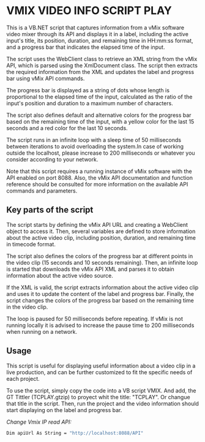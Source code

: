 # VMIX VIDEO INFO SCRIPT PLAY


This is a VB.NET script that captures information from a vMix software video mixer through its API and displays it in a label, including the active input's title, its position, duration, and remaining time in HH:mm:ss format, and a progress bar that indicates the elapsed time of the input.

The script uses the WebClient class to retrieve an XML string from the vMix API, which is parsed using the XmlDocument class. The script then extracts the required information from the XML and updates the label and progress bar using vMix API commands.

The progress bar is displayed as a string of dots whose length is proportional to the elapsed time of the input, calculated as the ratio of the input's position and duration to a maximum number of characters.

The script also defines default and alternative colors for the progress bar based on the remaining time of the input, with a yellow color for the last 15 seconds and a red color for the last 10 seconds.

The script runs in an infinite loop with a sleep time of 50 milliseconds between iterations to avoid overloading the system.In case of working outside the localhost, please increase to 200 milliseconds or whatever you consider according to your network.

Note that this script requires a running instance of vMix software with the API enabled on port 8088. Also, the vMix API documentation and function reference should be consulted for more information on the available API commands and parameters.

## Key parts of the script
The script starts by defining the vMix API URL and creating a WebClient object to access it. Then, several variables are defined to store information about the active video clip, including position, duration, and remaining time in timecode format.

The script also defines the colors of the progress bar at different points in the video clip (15 seconds and 10 seconds remaining). Then, an infinite loop is started that downloads the vMix API XML and parses it to obtain information about the active video source.

If the XML is valid, the script extracts information about the active video clip and uses it to update the content of the label and progress bar. Finally, the script changes the colors of the progress bar based on the remaining time in the video clip.

The loop is paused for 50 milliseconds before repeating. If vMix is not running locally  it is advised to increase the pause time to 200 milliseconds when running on a network.

## Usage
This script is useful for displaying useful information about a video clip in a live production, and can be further customized to fit the specific needs of each project.

To use the script, simply copy the code into a VB script VMIX. And add, the GT Tittler (TCPLAY.gtzip) to proyect whit the title: "TCPLAY". Or changue that title in the script.
Then, run the project and the video information should start displaying on the label and progress bar.


_Change Vmix IP read API:_
```sh
Dim apiUrl As String = "http://localhost:8088/API"
```
